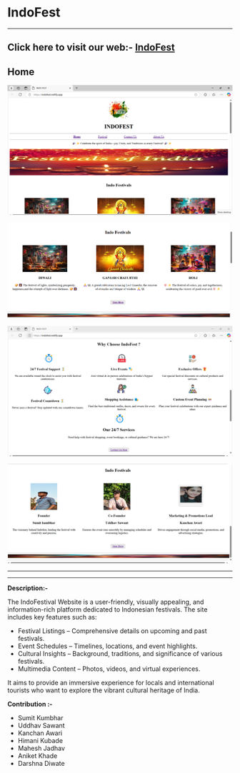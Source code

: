 # IndoFest
---
Click here to visit our web:- [IndoFest](https://indofest.netlify.app/)
---
**Home**
---
![Home photo](./img/web-1.png)

![Home photo](./img/web-2.png)

![Home photo](./img/web-3.png)

![Home photo](./img/web-4.png)

---
---
  
**Description:-**

The IndoFestival Website is a user-friendly, visually appealing, and information-rich platform dedicated to Indonesian festivals. The site includes key features such as:
- Festival Listings – Comprehensive details on upcoming and past festivals.
- Event Schedules – Timelines, locations, and event highlights.
- Cultural Insights – Background, traditions, and significance of various festivals.
- Multimedia Content – Photos, videos, and virtual experiences.
  
It aims to provide an immersive experience for locals and international tourists who want to explore the vibrant cultural heritage of India.

**Contribution :-**

- Sumit Kumbhar
- Uddhav Sawant
- Kanchan Awari
- Himani Kubade
- Mahesh Jadhav
- Aniket Khade
- Darshna Diwate